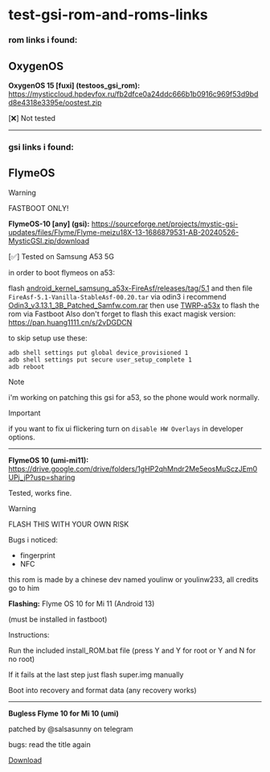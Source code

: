 # test-gsi-rom-and-roms-links
### rom links i found:

## OxygenOS
**OxygenOS 15 [fuxi] (testoos_gsi_rom):**
https://mysticcloud.hpdevfox.ru/fb2dfce0a24ddc666b1b0916c969f53d9bdd8e4318e3395e/oostest.zip

[❌] Not tested

------

### gsi links i found:

## FlymeOS
> [!WARNING]
> FASTBOOT ONLY!

**FlymeOS-10 [any] (gsi):**
https://sourceforge.net/projects/mystic-gsi-updates/files/Flyme/Flyme-meizu18X-13-1686879531-AB-20240526-MysticGSI.zip/download


[✅] Tested on Samsung A53 5G

in order to boot flymeos on a53:


flash [android_kernel_samsung_a53x-FireAsf/releases/tag/5.1](https://github.com/Ksawlii/android_kernel_samsung_a53x-FireAsf/releases/tag/5.1) and then file `FireAsf-5.1-Vanilla-StableAsf-00.20.tar` via odin3 i recommend [Odin3_v3.13.1_3B_Patched_Samfw.com.rar](https://samfw.com/Odin/Odin3_v3.13.1_3B_Patched_Samfw.com.rar) then use [TWRP-a53x](https://twrp.me/samsung/samsunggalaxya53.html) to flash the rom via Fastboot
Also don't forget to flash this exact magisk version: https://pan.huang1111.cn/s/2vDGDCN

to skip setup use these:
```
adb shell settings put global device_provisioned 1
adb shell settings put secure user_setup_complete 1
adb reboot
```

> [!Note]
> i'm working on patching this gsi for a53, so the phone would work normally.

> [!Important] 
> if you want to fix ui flickering turn on `disable HW Overlays` in developer options. 


-------

**FlymeOS 10 (umi-mi11):**
https://drive.google.com/drive/folders/1gHP2qhMndr2Me5eosMuSczJEm0UPj_jP?usp=sharing

Tested, works fine.
> [!Warning]
> FLASH THIS WITH YOUR OWN RISK

Bugs i noticed:
- fingerprint
- NFC

this rom is made by a chinese dev named youlinw or youlinw233, all credits go to him

**Flashing:**
Flyme OS 10 for Mi 11 (Android 13)

(must be installed in fastboot)



Instructions:

Run the included install_ROM.bat file (press Y and Y for root or Y and N for no root)

If it fails at the last step just flash super.img manually

Boot into recovery and format data (any recovery works)

-------

**Bugless Flyme 10 for Mi 10 (umi)**

patched by @salsasunny on telegram

bugs: read the title again

[Download](https://drive.google.com/file/d/1ECZdMMc40sax8ENCJU0sy8mtQZ_cofO4/view?usp=sharing) 
